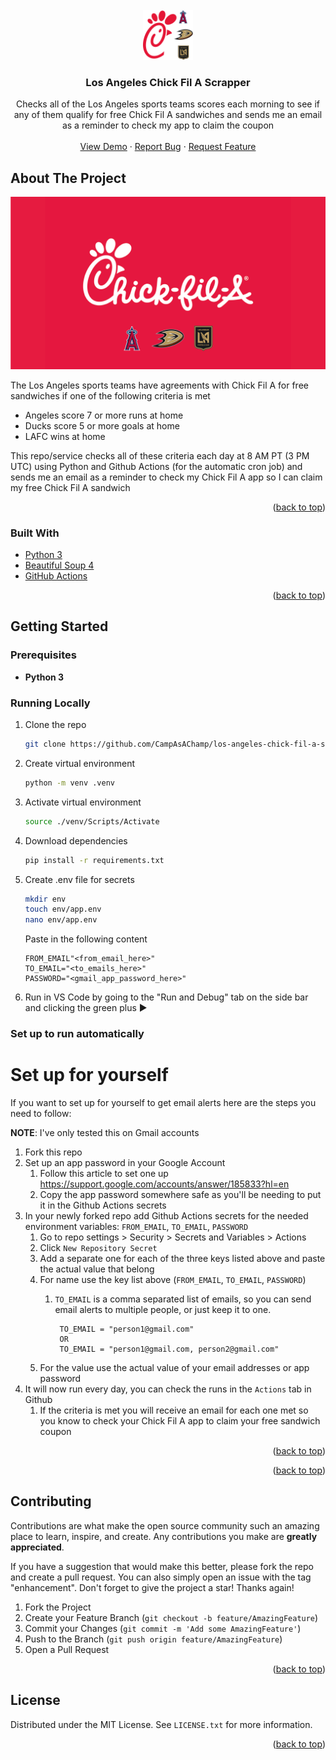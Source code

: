 <div id="top"></div>
<!--
*** Thanks for checking out the Best-README-Template. If you have a suggestion
*** that would make this better, please fork the repo and create a pull request
*** or simply open an issue with the tag "enhancement".
*** Don't forget to give the project a star!
*** Thanks again! Now go create something AMAZING! :D
-->



<!-- PROJECT LOGO -->
<br />
<div align="center">
  <a href="https://github.com/othneildrew/Best-README-Template">
    <img src="imgs/Chick Fil A Logo.svg" alt="Logo" width="80" height="80">
  </a>

  <h3 align="center">Los Angeles Chick Fil A Scrapper</h3>

  <p align="center">
    Checks all of the Los Angeles sports teams scores each morning to see if any of them qualify for free Chick Fil A sandwiches and sends me an email as a reminder to check my app to claim the coupon
    <br />
    <br />
    <a href="https://github.com/CampAsAChamp/los-angeles-chick-fil-a-scraper">View Demo</a>
    ·
    <a href="https://github.com/CampAsAChamp/los-angeles-chick-fil-a-scraper/issues">Report Bug</a>
    ·
    <a href="https://github.com/CampAsAChamp/los-angeles-chick-fil-a-scraper/issues">Request Feature</a>
  </p>
</div>





<!-- ABOUT THE PROJECT -->
## About The Project

[![Product Name Screen Shot][product-screenshot]](https://example.com)

The Los Angeles sports teams have agreements with Chick Fil A for free sandwiches if one of the following criteria is met
- Angeles score 7 or more runs at home
- Ducks score 5 or more goals at home
- LAFC wins at home

This repo/service checks all of these criteria each day at 8 AM PT (3 PM UTC) using Python and Github Actions (for the automatic cron job) and sends me an email as a reminder to check my Chick Fil A app so I can claim my free Chick Fil A sandwich

<p align="right">(<a href="#top">back to top</a>)</p>



### Built With

* [Python 3](https://python.org)
* [Beautiful Soup 4](https://www.crummy.com/software/BeautifulSoup/)
* [GitHub Actions](https://github.com/features/actions)

<p align="right">(<a href="#top">back to top</a>)</p>



<!-- GETTING STARTED -->
## Getting Started

### Prerequisites

* **Python 3**

### Running Locally

1. Clone the repo
    ```sh
    git clone https://github.com/CampAsAChamp/los-angeles-chick-fil-a-scraper.git
    ```
2. Create virtual environment
    ```sh
    python -m venv .venv 
    ```
3. Activate virtual environment
    ```sh
    source ./venv/Scripts/Activate
    ```
4. Download dependencies
    ```sh
    pip install -r requirements.txt
    ```
5. Create .env file for secrets
    ```sh
    mkdir env
    touch env/app.env
    nano env/app.env
    ```

    Paste in the following content
    ```
    FROM_EMAIL"<from_email_here>"
    TO_EMAIL="<to_emails_here>"
    PASSWORD="<gmail_app_password_here>"
    ```
6. Run in VS Code by going to the "Run and Debug" tab on the side bar and clicking the green plus ▶️

### Set up to run automatically
# Set up for yourself
If you want to set up for yourself to get email alerts here are the steps you need to follow:

**NOTE**: I've only tested this on Gmail accounts

1. Fork this repo
2. Set up an app password in your Google Account
    1. Follow this article to set one up https://support.google.com/accounts/answer/185833?hl=en
    2. Copy the app password somewhere safe as you'll be needing to put it in the Github Actions secrets
3. In your newly forked repo add Github Actions secrets for the needed environment variables: `FROM_EMAIL`, `TO_EMAIL`, `PASSWORD`
    1. Go to repo settings > Security > Secrets and Variables > Actions
    2. Click `New Repository Secret`
    3. Add a separate one for each of the three keys listed above and paste the actual value that belong
    4. For name use the key list above (`FROM_EMAIL`, `TO_EMAIL`, `PASSWORD`)
        1. `TO_EMAIL` is a comma separated list of emails, so you can send email alerts to multiple people, or just keep it to one. 
           
                TO_EMAIL = "person1@gmail.com"
                OR
                TO_EMAIL = "person1@gmail.com, person2@gmail.com"
       
           
    5. For the value use the actual value of your email addresses or app password
4. It will now run every day, you can check the runs in the `Actions` tab in Github
    1. If the criteria is met you will receive an email for each one met so you know to check your Chick Fil A app to claim your free sandwich coupon


<p align="right">(<a href="#top">back to top</a>)</p>



<p align="right">(<a href="#top">back to top</a>)</p>



<!-- CONTRIBUTING -->
## Contributing

Contributions are what make the open source community such an amazing place to learn, inspire, and create. Any contributions you make are **greatly appreciated**.

If you have a suggestion that would make this better, please fork the repo and create a pull request. You can also simply open an issue with the tag "enhancement".
Don't forget to give the project a star! Thanks again!

1. Fork the Project
2. Create your Feature Branch (`git checkout -b feature/AmazingFeature`)
3. Commit your Changes (`git commit -m 'Add some AmazingFeature'`)
4. Push to the Branch (`git push origin feature/AmazingFeature`)
5. Open a Pull Request

<p align="right">(<a href="#top">back to top</a>)</p>



<!-- LICENSE -->
## License

Distributed under the MIT License. See `LICENSE.txt` for more information.

<p align="right">(<a href="#top">back to top</a>)</p>



<!-- MARKDOWN LINKS & IMAGES -->
<!-- https://www.markdownguide.org/basic-syntax/#reference-style-links -->
[product-screenshot]: imgs/Banner.png
